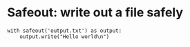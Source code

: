 # Safeout: write out a file safely

    with safeout('output.txt') as output:
        output.write("Hello world\n")



